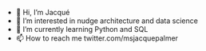 - 👋 Hi, I’m Jacqué
- 👀 I’m interested in nudge architecture and data science
- 🌱 I’m currently learning Python and SQL
- 📫 How to reach me twitter.com/msjacquepalmer

<!---
msjacquepalmer/msjacquepalmer is a ✨ special ✨ repository because its `README.md` (this file) appears on your GitHub profile.
You can click the Preview link to take a look at your changes.
--->
